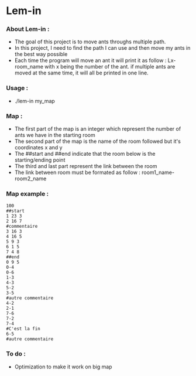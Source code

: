 # Lem-in

### About Lem-in :

* The goal of this project is to move ants throughs multiple path.
* In this project, I need to find the path I can use and then move my ants in the best way possible
* Each time the program will move an ant it will print it as follow : Lx-room_name with x being the number of the ant. if multiple ants are moved at the same time, it will all be printed in one line.

### Usage :

* ./lem-in my_map

### Map :

* The first part of the map is an integer which represent the number of ants we have in the starting room
* The second part of the map is the name of the room followed but it's coordinates x and y
* The ##start and ##end indicate that the room below is the starting/ending point
* The third and last part represent the link between the room
* The link between room must be formated as follow : room1_name-room2_name

### Map example :
```
100
##start
1 23 3
2 16 7
#commentaire
3 16 3
4 16 5
5 9 3
6 1 5
7 4 8
##end
0 9 5
0-4
0-6
1-3
4-3
5-2
3-5
#autre commentaire
4-2
2-1
7-6
7-2
7-4
#C'est la fin
6-5
#autre commentaire
```

### To do :

* Optimization to make it work on big map
